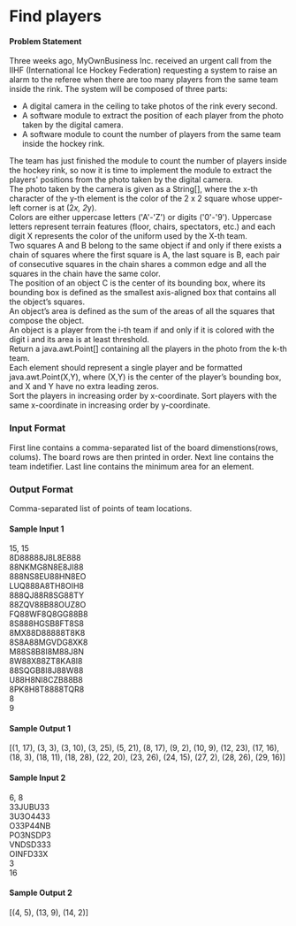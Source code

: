 # Find players
#### Problem Statement
Three weeks ago, MyOwnBusiness Inc. received an urgent call from the IIHF (International Ice Hockey Federation) requesting a system to raise an alarm to the referee when there are too many players from the same team inside the rink. The system will be composed of three parts:
- A digital camera in the ceiling to take photos of the rink every second.
- A software module to extract the position of each player from the photo taken by the digital camera.
- A software module to count the number of players from the same team inside the hockey rink.

The team has just finished the module to count the number of players inside the hockey rink, so now it is time to implement the module to extract the players' positions from the photo taken by the digital camera.  
The photo taken by the camera is given as a String[], where the x-th character of the y-th element is the color of the 2 x 2 square whose upper-left corner is at (2*x, 2*y).  
Colors are either uppercase letters ('A'-'Z') or digits ('0'-'9'). Uppercase letters represent terrain features (floor, chairs, spectators, etc.) and each digit X represents the color of the uniform used by the X-th team.  
Two squares A and B belong to the same object if and only if there exists a chain of squares where the first square is A, the last square is B, each pair of consecutive squares in the chain shares a common edge and all the squares in the chain have the same color.  
The position of an object C is the center of its bounding box, where its bounding box is defined as the smallest axis-aligned box that contains all the object’s squares.  
An object’s area is defined as the sum of the areas of all the squares that compose the object.  
An object is a player from the i-th team if and only if it is colored with the digit i and its area is at least threshold.  
Return a java.awt.Point[] containing all the players in the photo from the k-th team.  
Each element should represent a single player and be formatted java.awt.Point(X,Y), where (X,Y) is the center of the player’s bounding box, and X and Y have no extra leading zeros.  
Sort the players in increasing order by x-coordinate. Sort players with the same x-coordinate in increasing order by y-coordinate.  

### Input Format
First line contains a comma-separated list of the board dimenstions(rows, colums). The board rows are then printed in order. Next line contains the team indetifier. Last line contains the minimum area for an element.

### Output Format
Comma-separated list of points of team locations.

#### Sample Input 1
15, 15  
8D88888J8L8E888  
88NKMG8N8E8JI88  
888NS8EU88HN8EO  
LUQ888A8TH8OIH8  
888QJ88R8SG88TY  
88ZQV88B88OUZ8O  
FQ88WF8Q8GG88B8  
8S888HGSB8FT8S8  
8MX88D88888T8K8  
8S8A88MGVDG8XK8  
M88S8B8I8M88J8N  
8W88X88ZT8KA8I8  
88SQGB8I8J88W88  
U88H8NI8CZB88B8  
8PK8H8T8888TQR8  
8  
9

#### Sample Output 1
[(1, 17), (3, 3), (3, 10), (3, 25), (5, 21), (8, 17), (9, 2), (10, 9), (12, 23), (17, 16), (18, 3), (18, 11), (18, 28), (22, 20), (23, 26), (24, 15), (27, 2), (28, 26), (29, 16)]

#### Sample Input 2
6, 8  
33JUBU33  
3U3O4433  
O33P44NB  
PO3NSDP3  
VNDSD333  
OINFD33X  
3  
16

#### Sample Output 2
[(4, 5), (13, 9), (14, 2)]
